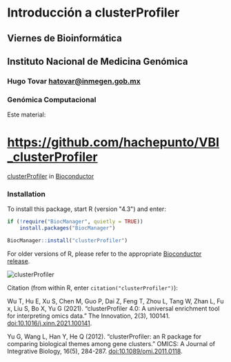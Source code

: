 # Introducción a clusterProfiler
## Viernes de Bioinformática
## Instituto Nacional de Medicina Genómica
### Hugo Tovar hatovar@inmegen.gob.mx 
### Genómica Computacional
Este material:
# https://github.com/hachepunto/VBI_clusterProfiler



[clusterProfiler](https://bioconductor.org/packages/release/bioc/html/clusterProfiler.html) in [Bioconductor](https://bioconductor.org/)

### Installation

To install this package, start R (version "4.3") and enter:

```r
if (!require("BiocManager", quietly = TRUE))
    install.packages("BiocManager")

BiocManager::install("clusterProfiler")
```

For older versions of R, please refer to the appropriate [Bioconductor release](https://bioconductor.org/about/release-announcements/).

![clusterProfiler](https://ars.els-cdn.com/content/image/1-s2.0-S2666675821000667-fx1_lrg.jpg)




Citation (from within R, enter `citation("clusterProfiler")`):

Wu T, Hu E, Xu S, Chen M, Guo P, Dai Z, Feng T, Zhou L, Tang W, Zhan L, Fu x, Liu S, Bo X, Yu G (2021). “clusterProfiler 4.0: A universal enrichment tool for interpreting omics data.” The Innovation, 2(3), 100141. [doi:10.1016/j.xinn.2021.100141](https://doi.org/10.1016/j.xinn.2021.100141).

Yu G, Wang L, Han Y, He Q (2012). “clusterProfiler: an R package for comparing biological themes among gene clusters.” OMICS: A Journal of Integrative Biology, 16(5), 284-287. [doi:10.1089/omi.2011.0118](https://doi.org/10.1089/omi.2011.0118).